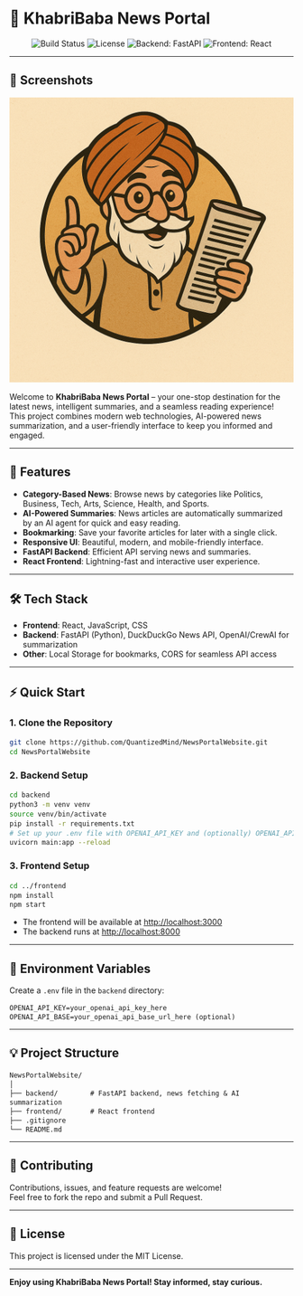 # 📰 KhabriBaba News Portal

<p align="center">
  <img src="https://img.shields.io/badge/build-passing-brightgreen" alt="Build Status"/>
  <img src="https://img.shields.io/badge/license-MIT-blue.svg" alt="License"/>
  <img src="https://img.shields.io/badge/backend-FastAPI-blue" alt="Backend: FastAPI"/>
  <img src="https://img.shields.io/badge/frontend-React-blue" alt="Frontend: React"/>
</p>

---

## 📸 Screenshots

<p align="center">
  <img src="./frontend/src/assets/khabribaba-logo.png" alt="Homepage Screenshot" width="700"/>
  <!-- Add more screenshots as needed -->
</p>


Welcome to **KhabriBaba News Portal** – your one-stop destination for the latest news, intelligent summaries, and a seamless reading experience!  
This project combines modern web technologies, AI-powered news summarization, and a user-friendly interface to keep you informed and engaged.

---

## 🚀 Features

- **Category-Based News**: Browse news by categories like Politics, Business, Tech, Arts, Science, Health, and Sports.
- **AI-Powered Summaries**: News articles are automatically summarized by an AI agent for quick and easy reading.
- **Bookmarking**: Save your favorite articles for later with a single click.
- **Responsive UI**: Beautiful, modern, and mobile-friendly interface.
- **FastAPI Backend**: Efficient API serving news and summaries.
- **React Frontend**: Lightning-fast and interactive user experience.

---

## 🛠️ Tech Stack

- **Frontend**: React, JavaScript, CSS
- **Backend**: FastAPI (Python), DuckDuckGo News API, OpenAI/CrewAI for summarization
- **Other**: Local Storage for bookmarks, CORS for seamless API access

---

## ⚡ Quick Start

### 1. Clone the Repository

```bash
git clone https://github.com/QuantizedMind/NewsPortalWebsite.git
cd NewsPortalWebsite
```

### 2. Backend Setup

```bash
cd backend
python3 -m venv venv
source venv/bin/activate
pip install -r requirements.txt
# Set up your .env file with OPENAI_API_KEY and (optionally) OPENAI_API_BASE
uvicorn main:app --reload
```

### 3. Frontend Setup

```bash
cd ../frontend
npm install
npm start
```
- The frontend will be available at [http://localhost:3000](http://localhost:3000)
- The backend runs at [http://localhost:8000](http://localhost:8000)

---

## 🧩 Environment Variables

Create a `.env` file in the `backend` directory:

```
OPENAI_API_KEY=your_openai_api_key_here
OPENAI_API_BASE=your_openai_api_base_url_here (optional)
```

---

## 💡 Project Structure

```
NewsPortalWebsite/
│
├── backend/        # FastAPI backend, news fetching & AI summarization
├── frontend/       # React frontend
├── .gitignore
└── README.md
```

---

## 🤝 Contributing

Contributions, issues, and feature requests are welcome!  
Feel free to fork the repo and submit a Pull Request.

---

## 📄 License

This project is licensed under the MIT License.

---

**Enjoy using KhabriBaba News Portal! Stay informed, stay curious.**
